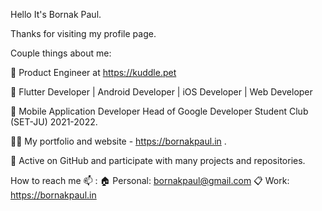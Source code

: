 Hello It's Bornak Paul.

Thanks for visiting my profile page.

Couple things about me:

🐶 Product Engineer at https://kuddle.pet

🏅 Flutter Developer | Android Developer | iOS Developer | Web Developer

🤝 Mobile Application Developer Head of Google Developer Student Club (SET-JU) 2021-2022.

✍🏻 My portfolio and website - https://bornakpaul.in .

🚀 Active on GitHub and participate with many projects and repositories.

How to reach me 📫 :
🏠 Personal: bornakpaul@gmail.com
📋 Work: https://bornakpaul.in
